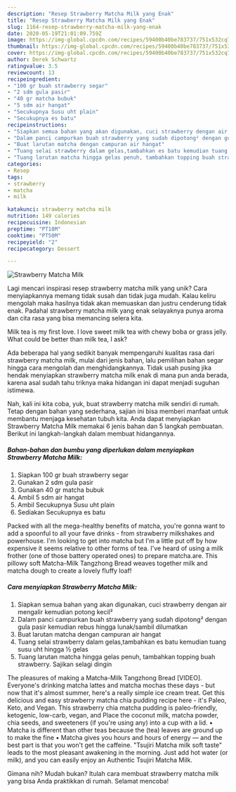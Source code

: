 ```yaml
---
description: "Resep Strawberry Matcha Milk yang Enak"
title: "Resep Strawberry Matcha Milk yang Enak"
slug: 1164-resep-strawberry-matcha-milk-yang-enak
date: 2020-05-19T21:01:09.759Z
image: https://img-global.cpcdn.com/recipes/59400b40be783737/751x532cq70/strawberry-matcha-milk-foto-resep-utama.jpg
thumbnail: https://img-global.cpcdn.com/recipes/59400b40be783737/751x532cq70/strawberry-matcha-milk-foto-resep-utama.jpg
cover: https://img-global.cpcdn.com/recipes/59400b40be783737/751x532cq70/strawberry-matcha-milk-foto-resep-utama.jpg
author: Derek Schwartz
ratingvalue: 3.5
reviewcount: 13
recipeingredient:
- "100 gr buah strawberry segar"
- "2 sdm gula pasir"
- "40 gr matcha bubuk"
- "5 sdm air hangat"
- "Secukupnya Susu uht plain"
- "Secukupnya es batu"
recipeinstructions:
- "Siapkan semua bahan yang akan digunakan, cuci strawberry dengan air mengalir kemudian potong kecil²"
- "Dalam panci campurkan buah strawberry yang sudah dipotong² dengan gula pasir kemudian rebus hingga lunak/sambil dilumatkan"
- "Buat larutan matcha dengan campuran air hangat"
- "Tuang selai strawberry dalam gelas,tambahkan es batu kemudian tuang susu uht hingga ½ gelas"
- "Tuang larutan matcha hingga gelas penuh, tambahkan topping buah strawberry. Sajikan selagi dingin"
categories:
- Resep
tags:
- strawberry
- matcha
- milk

katakunci: strawberry matcha milk 
nutrition: 149 calories
recipecuisine: Indonesian
preptime: "PT18M"
cooktime: "PT50M"
recipeyield: "2"
recipecategory: Dessert

---
```



![Strawberry Matcha Milk](https://img-global.cpcdn.com/recipes/59400b40be783737/751x532cq70/strawberry-matcha-milk-foto-resep-utama.jpg)

Lagi mencari inspirasi resep strawberry matcha milk yang unik? Cara menyiapkannya memang tidak susah dan tidak juga mudah. Kalau keliru mengolah maka hasilnya tidak akan memuaskan dan justru cenderung tidak enak. Padahal strawberry matcha milk yang enak selayaknya punya aroma dan cita rasa yang bisa memancing selera kita.

Milk tea is my first love. I love sweet milk tea with chewy boba or grass jelly. What could be better than milk tea, I ask?

Ada beberapa hal yang sedikit banyak mempengaruhi kualitas rasa dari strawberry matcha milk, mulai dari jenis bahan, lalu pemilihan bahan segar hingga cara mengolah dan menghidangkannya. Tidak usah pusing jika hendak menyiapkan strawberry matcha milk enak di mana pun anda berada, karena asal sudah tahu triknya maka hidangan ini dapat menjadi suguhan istimewa.


Nah, kali ini kita coba, yuk, buat strawberry matcha milk sendiri di rumah. Tetap dengan bahan yang sederhana, sajian ini bisa memberi manfaat untuk membantu menjaga kesehatan tubuh kita. Anda dapat menyiapkan Strawberry Matcha Milk memakai 6 jenis bahan dan 5 langkah pembuatan. Berikut ini langkah-langkah dalam membuat hidangannya.

<!--inarticleads1-->

##### Bahan-bahan dan bumbu yang diperlukan dalam menyiapkan Strawberry Matcha Milk:

1. Siapkan 100 gr buah strawberry segar
1. Gunakan 2 sdm gula pasir
1. Gunakan 40 gr matcha bubuk
1. Ambil 5 sdm air hangat
1. Ambil Secukupnya Susu uht plain
1. Sediakan Secukupnya es batu


Packed with all the mega-healthy benefits of matcha, you&#39;re gonna want to add a spoonful to all your fave drinks - from strawberry milkshakes and powerhouse. I&#39;m looking to get into matcha but I&#39;m a little put off by how expensive it seems relative to other forms of tea. I&#39;ve heard of using a milk frother (one of those battery operated ones) to prepare matcha.are. This pillowy soft Matcha-Milk Tangzhong Bread weaves together milk and matcha dough to create a lovely fluffy loaf! 

<!--inarticleads2-->

##### Cara menyiapkan Strawberry Matcha Milk:

1. Siapkan semua bahan yang akan digunakan, cuci strawberry dengan air mengalir kemudian potong kecil²
1. Dalam panci campurkan buah strawberry yang sudah dipotong² dengan gula pasir kemudian rebus hingga lunak/sambil dilumatkan
1. Buat larutan matcha dengan campuran air hangat
1. Tuang selai strawberry dalam gelas,tambahkan es batu kemudian tuang susu uht hingga ½ gelas
1. Tuang larutan matcha hingga gelas penuh, tambahkan topping buah strawberry. Sajikan selagi dingin


The pleasures of making a Matcha-Milk Tangzhong Bread [VIDEO]. Everyone&#39;s drinking matcha lattes and matcha mochas these days - but now that it&#39;s almost summer, here&#39;s a really simple ice cream treat. Get this delicious and easy strawberry matcha chia pudding recipe here - it&#39;s Paleo, Keto, and Vegan. This strawberry chia matcha pudding is paleo-friendly, ketogenic, low-carb, vegan, and Place the coconut milk, matcha powder, chia seeds, and sweeteners (if you&#39;re using any) into a cup with a lid. • Matcha is different than other teas because the (tea) leaves are ground up to make the fine • Matcha gives you hours and hours of energy — and the best part is that you won&#39;t get the caffeine. &#34;Tsujiri Matcha milk soft taste&#34; leads to the most pleasant awakening in the morning. Just add hot water (or milk), and you can easily enjoy an Authentic Tsujiri Matcha Milk. 

Gimana nih? Mudah bukan? Itulah cara membuat strawberry matcha milk yang bisa Anda praktikkan di rumah. Selamat mencoba!
